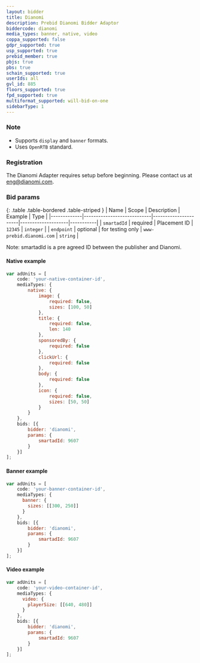 ```yaml
---
layout: bidder
title: Dianomi
description: Prebid Dianomi Bidder Adaptor
biddercode: dianomi
media_types: banner, native, video
coppa_supported: false
gdpr_supported: true
usp_supported: true
prebid_member: true
pbjs: true
pbs: true
schain_supported: true
userIds: all
gvl_id: 885
floors_supported: true
fpd_supported: true
multiformat_supported: will-bid-on-one
sidebarType: 1
---
```


### Note
- Supports `display` and `banner` formats.
- Uses `OpenRTB` standard.

### Registration

The Dianomi Adapter requires setup before beginning. Please contact us at eng@dianomi.com.

### Bid params

{: .table .table-bordered .table-striped }
| Name        | Scope                      | Description          | Example            | Type      |
|-------------|----------------------------|----------------------|--------------------|-----------|
| `smartadId` | required                   | Placement ID         | `12345`            | `integer` |
| `endpoint`  | optional                   | for testing only     | `www-prebid.dianomi.com`             | `string` |


Note: smartadId is a pre agreed ID between the publisher and Dianomi.

#### Native example

```js
var adUnits = [
    code: 'your-native-container-id',
    mediaTypes: {
        native: {
            image: {
                required: false,
                sizes: [100, 50]
            },
            title: {
                required: false,
                len: 140
            },
            sponsoredBy: {
                required: false
            },
            clickUrl: {
                required: false
            },
            body: {
                required: false
            },
            icon: {
                required: false,
                sizes: [50, 50]
            }
        }
    },
    bids: [{
        bidder: 'dianomi',
        params: {
            smartadId: 9607
        }
    }]
];
```

#### Banner example
```js
var adUnits = [
    code: 'your-banner-container-id',
    mediaTypes: {
      banner: {
        sizes: [[300, 250]]
      } 
    },
    bids: [{
        bidder: 'dianomi',
        params: {
            smartadId: 9607
        }
    }]
];
```

#### Video example
```js
var adUnits = [
    code: 'your-video-container-id',
    mediaTypes: {
      video: {
        playerSize: [[640, 480]]
      } 
    },
    bids: [{
        bidder: 'dianomi',
        params: {
            smartadId: 9607
        }
    }]
];
```